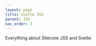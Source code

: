 ```yaml
---
layout: page
title: Svelte JSS
parent: JSS
nav_order: 2
---
```


Everything about Sitecore JSS and Svelte